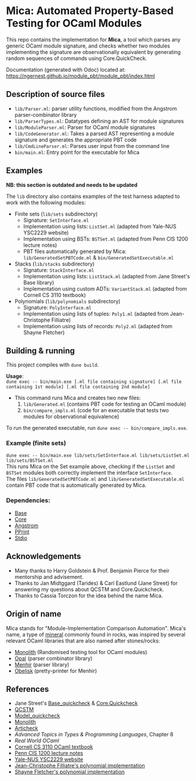 # Mica: Automated Property-Based Testing for OCaml Modules 

This repo contains the implementation for **Mica**, a tool which parses any generic OCaml module signature, 
and checks whether two modules implementing the signature are observationally 
equivalent by generating random sequences of commands using Core.QuickCheck.

Documentation (generated with Odoc) located at:      
https://ngernest.github.io/module_pbt/module_pbt/index.html

## Description of source files
- `lib/Parser.ml`: parser utility functions, modified from the Angstrom parser-combinator library
- `lib/ParserTypes.ml`: Datatypes defining an AST for module signatures
- `lib/ModuleParser.ml`: Parser for OCaml module signatures
- `lib/CodeGenerator.ml`: Takes a parsed AST representing a module signature and generates the appropriate PBT code 
- `lib/CmdLineParser.ml`: Parses user input from the command line
- `bin/main.ml`: Entry point for the executable for Mica

## Examples 
**NB: this section is outdated and needs to be updated**

The `lib` directory also contains examples of the test harness adapted to work with the following modules:
- Finite sets (`lib/sets` subdirectory)
  - Signature: `SetInterface.ml`
  - Implementation using lists: `ListSet.ml` (adapted from Yale-NUS YSC2229 website)
  - Implementation using BSTs: `BSTSet.ml` (adapted from Penn CIS 1200 lecture notes)
  - PBT files automatically generated by Mica:      
  `lib/GeneratedSetPBTCode.ml` & `bin/GeneratedSetExecutable.ml`
- Stacks (`lib/stacks` subdirectory)
  - Signature: `StackInterface.ml`
  - Implementation using lists: `ListStack.ml` (adapted from Jane Street's Base library)
  - Implementation using custom ADTs: `VariantStack.ml` (adapted from Cornell CS 3110 textbook)
- Polynomials (`lib/polynomials` subdirectory)
  - Signature: `PolyInterface.ml`
  - Implementation using lists of tuples: `Poly1.ml` (adapted from Jean-Christophe Filliatre)
  - Implementation using lists of records: `Poly2.ml` (adapted from Shayne Fletcher)

## Building & running
This project compiles with `dune build`. 

**Usage**:       
`dune exec -- bin/main.exe [.ml file containing signature] [.ml file containing 1st module] [.ml file containing 2nd module]`
- This command runs Mica and creates two new files:
  1. `lib/Generated.ml` (contains PBT code for testing an OCaml module)
  2. `bin/compare_impls.ml` (code for an executable that tests two modules for observational equivalence)

To run the generated executable, run `dune exec -- bin/compare_impls.exe`. 

### Example (finite sets)
`dune exec -- bin/main.exe lib/sets/SetInterface.ml lib/sets/ListSet.ml lib/sets/BSTSet.ml`         
This runs Mica on the Set example above, checking if the `ListSet` and `BSTSet` modules 
both correctly implement the interface `SetInterface`.       
The files `lib/GeneratedSetPBTCode.ml` and `lib/GeneratedSetExecutable.ml` contain PBT code that is 
automatically generated by Mica. 

### Dependencies:
- [Base](https://github.com/janestreet/base)
- [Core](https://github.com/janestreet/core)
- [Angstrom](https://github.com/inhabitedtype/angstrom)
- [PPrint](https://github.com/fpottier/pprint)
- [Stdio](https://github.com/janestreet/stdio)

## Acknowledgements
- Many thanks to Harry Goldstein & Prof. Benjamin Pierce for their mentorship and advisement.             
- Thanks to Jan Midtggard (Tarides) & Carl Eastlund (Jane Street) for answering 
my questions about QCSTM and Core.Quickcheck. 
- Thanks to Cassia Torczon for the idea behind the name Mica. 


## Origin of name
Mica stands for "Module-Implementation Comparison Automation". Mica's name, a type of 
[mineral](https://en.wikipedia.org/wiki/Mica) commonly found in rocks, was inspired 
by several relevant OCaml libraries that are also named after stones/rocks:         
- [Monolith](https://gitlab.inria.fr/fpottier/monolith) (Randomised testing tool for OCaml modules)
- [Opal](https://github.com/pyrocat101/opal) (parser combinator library)
- [Menhir](http://gallium.inria.fr/~fpottier/menhir/) (parser library)
- [Obelisk](https://github.com/Lelio-Brun/Obelisk) (pretty-printer for Menhir)


## References
- Jane Street's [Base_quickcheck](https://opensource.janestreet.com/base_quickcheck/) & [Core.Quickcheck](https://blog.janestreet.com/quickcheck-for-core/)
- [QCSTM](https://github.com/jmid/qcstm)   
- [Model_quickcheck](https://github.com/suttonshire/model_quickcheck)
- [Monolith](https://gitlab.inria.fr/fpottier/monolith)
- [Articheck](http://www.lix.polytechnique.fr/Labo/Gabriel.Scherer/doc/articheck-long.pdf)
- *Advanced Topics in Types & Programming Languages*, Chapter 8
- *Real World OCaml*  
- [Cornell CS 3110 OCaml textbook](https://cs3110.github.io/textbook/chapters/ds/hash_tables.html#maps-as-hash-tables)
- [Penn CIS 1200 lecture notes](https://www.seas.upenn.edu/~cis120/23su/files/120notes.pdf#page=3)
- [Yale-NUS YSC2229 website](https://ilyasergey.net/YSC2229/week-11-bst.html)
- [Jean-Christophe Filliatre's polynomial implementation](https://www.lri.fr/~filliatr/ftp/ocaml/ds/poly.ml.html)
- [Shayne Fletcher's polynomial implementation](https://blog.shaynefletcher.org/2017/03/polynomials-over-rings.html)

